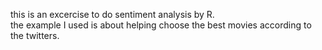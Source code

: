 this is an excercise to do sentiment analysis by R.  
the example I used is about helping choose the best movies according to the twitters.  

